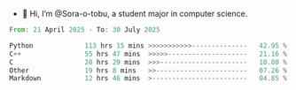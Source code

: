 - 👋 Hi, I’m @Sora-o-tobu, a student major in computer science.

<!--START_SECTION:waka-->

```rust
From: 21 April 2025 - To: 30 July 2025

Python             113 hrs 15 mins >>>>>>>>>>>--------------   42.95 %
C++                55 hrs 47 mins  >>>>>--------------------   21.16 %
C                  28 hrs 29 mins  >>>----------------------   10.80 %
Other              19 hrs 8 mins   >>-----------------------   07.26 %
Markdown           12 hrs 46 mins  >------------------------   04.85 %
```

<!--END_SECTION:waka-->

<!---
<img align='center' src='https://raw.githubusercontent.com/Sora-o-tobu/Sora-o-tobu/main/OneLastSora.png' width='410px'>
--->
<!---
Sora-o-tobu/Sora-o-tobu is a ✨ special ✨ repository because its `README.md` (this file) appears on your GitHub profile.
You can click the Preview link to take a look at your changes.
--->

